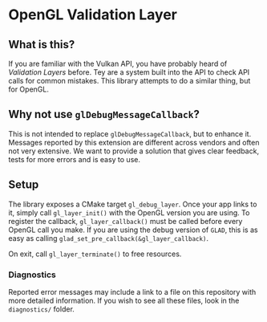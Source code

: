 # OpenGL Validation Layer

## What is this?

If you are familiar with the Vulkan API, you have probably heard of *Validation Layers* before. 
Tey are a system built into the API to check API calls for common mistakes. This library
attempts to do a similar thing, but for OpenGL.

## Why not use `glDebugMessageCallback`?

This is not intended to replace `glDebugMessageCallback`, but to enhance it. Messages reported
by this extension are different across vendors and often not very extensive. We want to provide
a solution that gives clear feedback, tests for more errors and is easy to use.

## Setup

The library exposes a CMake target `gl_debug_layer`. Once your app links to it, simply call
`gl_layer_init()` with the OpenGL version you are using. To register the callback,
`gl_layer_callback()` must be called before every OpenGL call you make. If you are using
the debug version of `GLAD`, this is as easy as calling `glad_set_pre_callback(&gl_layer_callback)`.

On exit, call `gl_layer_terminate()` to free resources.

### Diagnostics

Reported error messages may include a link to a file on this repository with more detailed
information. If you wish to see all these files, look in the `diagnostics/` folder.